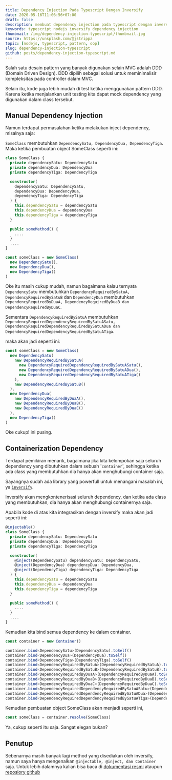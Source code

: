 ```yaml
---
title: Dependency Injection Pada Typescript Dengan Inversify
date: 2020-05-16T11:06:56+07:00
draft: false
description: membuat dependency injection pada typescript dengan inversify nodejs
keywords: typescript nodejs inversify dependency injection
thumbnail: /img/dependency-injection-typescript/thumbnail.jpg
source: https://unsplash.com/@jstrippa
topic: [nodejs, typescript, pattern, oop]
slug: dependency-injection-typescript
github: posts/dependency-injection-typescript.md
---
```


Salah satu desain pattern yang banyak digunakan selain MVC adalah DDD (Domain Driven Design). DDD dipilih sebagai solusi untuk meminimalisir kompleksitas pada controller dalam MVC.

Selain itu, kode juga lebih mudah di test ketika menggunakan pattern DDD. Karena ketika menjalankan unit testing kita dapat mock dependency yang digunakan dalam class tersebut.

## Manual Dependency Injection

Namun terdapat permasalahan ketika melakukan inject dependency, misalnya saja:

`SomeClass` membutuhkan `DependencySatu, DependencyDua, DependencyTiga`. Maka ketika pembuatan object SomeClass seperti ini:

```typescript
class SomeClass {
  private dependencySatu: DependencySatu
  private dependencyDua: DependencyDua
  private dependencyTiga: DependencyTiga

  constructor(
    dependencySatu: DependencySatu,
    dependencyDua: DependencyDua,
    dependencyTiga: DependencyTiga
  ) {
    this.dependencySatu = dependencySatu
    this.dependencyDua = dependencyDua
    this.dependencyTiga = dependencyTiga
  }

  public someMethod() {
    ....
  }
  ....
}

const someClass = new SomeClass(
  new DependencySatu(),
  new DependencyDua(),
  new DependencyTiga()
)
```

Oke itu masih cukup mudah, namun bagaimana kalau ternyata `DependencySatu` membutuhkan `DependencyRequiredBySatuA, DependencyRequiredBySatuB` dan `DependencyDua` membutuhkan `DependencyRequiredByDuaA, DependencyRequiredByDuaB dan DependencyRequiredByDuaC`.

Sementara `DependencyRequiredBySatuA` membutuhkan `DependencyRequiredDependencyRequiredBySatuASatu, DependencyRequiredDependencyRequiredBySatuADua dan DependencyRequiredDependencyRequiredBySatuATiga`.

maka akan jadi seperti ini:

```typescript
const someClass = new SomeClass(
  new DependencySatu(
    new DependencyRequiredBySatuA(
      new DependencyRequiredDependencyRequiredBySatuASatu(),
      new DependencyRequiredDependencyRequiredBySatuADua(),
      new DependencyRequiredDependencyRequiredBySatuATiga()
    ),
    new DependencyRequiredBySatuB()
  ),
  new DependencyDua(
    new DependencyRequiredByDuaA(),
    new DependencyRequiredByDuaB(),
    new DependencyRequiredByDuaC()
  ),
  new DependencyTiga()
)
```

Oke cukup! ini pusing.

## Containerization Dependency

Terdapat pemikiran menarik, bagaimana jika kita kelompokan saja seluruh dependency yang dibutuhkan dalam sebuah '`container`', sehingga ketika ada class yang membutuhkan dia hanya akan menghubungi container saja.

Sayangnya sudah ada library yang powerfull untuk menangani masalah ini, ya [`inversify`](http://inversify.io/).

Inversify akan mengkontenerisasi seluruh dependency, dan ketika ada class yang membutuhkan, dia hanya akan menghubungi containernya saja.

Apabila kode di atas kita integrasikan dengan inversify maka akan jadi seperti ini:

```typescript
@injectable()
class SomeClass {
  private dependencySatu: DependencySatu
  private dependencyDua: DependencyDua
  private dependencyTiga: DependencyTiga

  constructor(
    @inject(DependencySatu) dependencySatu: DependencySatu,
    @inject(DependencyDua) dependencyDua: DependencyDua,
    @inject(DependencyTiga) dependencyTiga: DependencyTiga
  ) {
    this.dependencySatu = dependencySatu
    this.dependencyDua = dependencyDua
    this.dependencyTiga = dependencyTiga
  }

  public someMethod() {
    ....
  }
  ....
}
```

Kemudian kita bind semua dependency ke dalam container.

```typescript
const container = new Container()

container.bind<DependencySatu>(DependencySatu).toSelf()
container.bind<DependencyDua>(DependencyDua).toSelf()
container.bind<DependencyTiga>(DependencyTiga).toSelf()
container.bind<DependencyRequiredBySatuA>(DependencyRequiredBySatuA).toSelf()
container.bind<DependencyRequiredBySatuB>(DependencyRequiredBySatuB).toSelf()
container.bind<DependencyRequiredByDuaA>(DependencyRequiredByDuaA).toSelf()
container.bind<DependencyRequiredByDuaB>(DependencyRequiredByDuaB).toSelf()
container.bind<DependencyRequiredByDuaC>(DependencyRequiredByDuaC).toSelf()
container.bind<DependencyRequiredDependencyRequiredBySatuASatu>(DependencyRequiredDependencyRequiredBySatuASatu).toSelf()
container.bind<DependencyRequiredDependencyRequiredBySatuADua>(DependencyRequiredDependencyRequiredBySatuADua).toSelf()
container.bind<DependencyRequiredDependencyRequiredBySatuATiga>(DependencyRequiredDependencyRequiredBySatuATiga).toSelf()
```

Kemudian pembuatan object SomeClass akan menjadi seperti ini,

```typescript
const someClass = container.resolve(SomeClass)
```

Ya, cukup seperti itu saja. Sangat elegan bukan?

## Penutup

Sebenarnya masih banyak lagi method yang disediakan oleh inversify, namun saya hanya mengenalkan `@injectable, @inject, dan Container` saja. Untuk lebih dalamnya kalian bisa baca di [dokumentasi resmi](http://inversify.io/) ataupun [reposiory github](https://github.com/inversify/InversifyJS)
